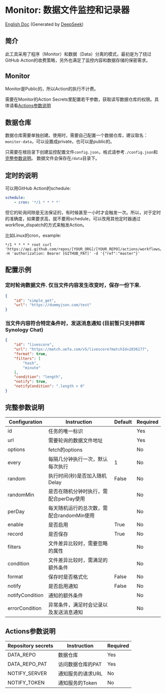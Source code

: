 # Monitor: 数据文件监控和记录器
[English Doc](/README_en.md) (Generated by [DeepSeek](https://www.deepseek.com/))

## 简介
此工具采用了程序（Monitor）和数据（Data）分离的模式，最初是为了绕过GitHub Action的收费策略，另外也满足了监控内容和数据存储的保密需求。

## Monitor
Monitor是Public的，所以Action的执行不计费。

需要在Monitor的Action Secrets里配置若干参数，获取读写数据仓库的权限。具体请看[Actions参数说明](#Actions参数说明)

## 数据仓库
数据仓库需要单独创建。使用时，需要自己配置一个数据仓库，建议取名：`monitor-data`，可以设置成private，也可以是public的。

只需要在根目录下创建监控配置文件`config.json`，格式请参考`./config.json`和 [完整参数说明](#完整参数说明)。
数据文件会保存在`/data`目录下。

## 定时的说明
可以用GitHub Action的schedule:
```yaml
schedule:
    - cron: '*/1 * * * *'
```

但它的轮询间隙是无法保证的，有时候甚至一小时才会触发一次。所以，对于定时的准确度，如果要求高，就不要用schedule，可以改用其他定时器通过workflow_dispatch的方式来触发Action。

比如Linux的cron，example:
```shell
*/1 * * * * root curl 'https://api.github.com/repos/[YOUR_ORG]/[YOUR_REPO]/actions/workflows/detect.yml/dispatches' -H 'authorization: Bearer [GITHUB_PAT]' -d '{"ref":"master"}'
```

## 配置示例

### 定时轮询数据文件. 仅当文件内容发生改变时，保存一份下来.

```json
{
	"id": "simple_get",
	"url": "https://dummyjson.com/test"
}
```

### 当文件内容符合特定条件时，发送消息通知 (目前暂只支持群晖Synology Chat)
```json
{
	"id": "livescore",
	"url": "https://match.uefa.com/v5/livescore?matchId=2036177",
	"format": true,
	"filters": [
		"hash",
		"minute"
	],
	"condition": "length",
	"notify": true,
	"notifyCondition": ".length > 0"
}
```

## 完整参数说明
| Configuration   | Instruction               | Default | Required |
|-----------------|---------------------------|---------|----------|
| id              | 任务的唯一标识                   |         | Yes      |
| url             | 需要轮询的数据文件地址               |         | Yes      |
| options         | fetch的options             |         | No       |
| every           | 每隔几分钟执行一次，默认每次执行          | 1       | No       |
| random          | 执行时间(秒)是否加入随机Delay        | False   | No       |
| randomMin       | 是否在随机分钟时执行，需配合perDay使用    |         | No       |
| perDay          | 每天随机运行的总次数，需配合randomMin使用 |         | No       |
| enable          | 是否启用                      | True    | No       |
| record          | 是否保存                      | True    | No       |
| filters         | 文件差异比较时，需要忽略的属性           |         | No       |
| condition       | 文件差异比较时，需满足的额外条件          |         | No       |
| format          | 保存时是否格式化                  | False   | No       |
| notify          | 是否启用通知                    | False   | No       |
| notifyCondition | 通知的额外条件                   |         | No       |
| errorCondition  | 异常条件，满足时会记录以及发送消息通知       |         | No       |

## Actions参数说明
| Repository secrets | Instruction | Required |
|--------------------|-------------|----------|
| DATA_REPO          | 数据仓库        | Yes      |
| DATA_REPO_PAT      | 访问数据仓库的PAT  | Yes      |
| NOTIFY_SERVER      | 通知服务的请求URL  | No       |
| NOTIFY_TOKEN       | 通知服务的Token  | No       |
